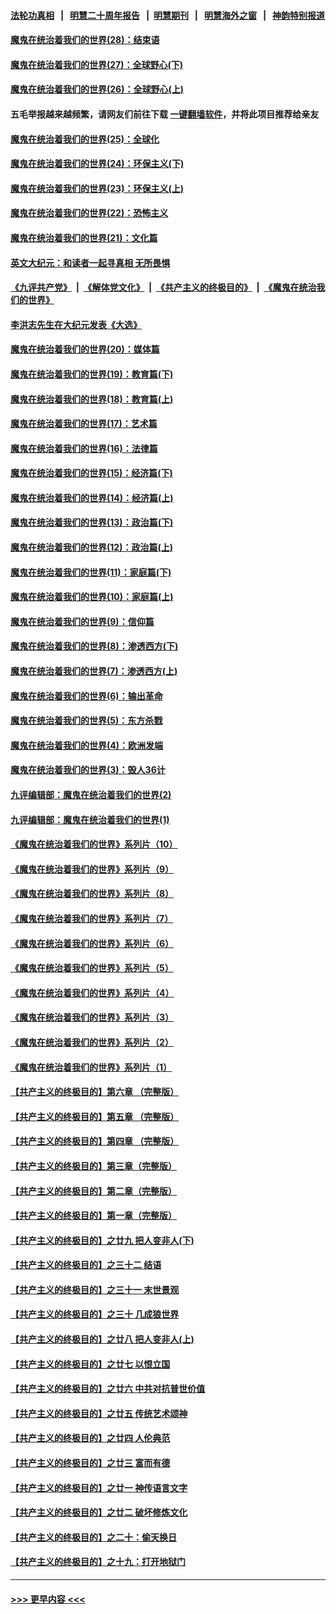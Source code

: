 #### [法轮功真相](https://github.com/gfw-breaker/truth/blob/master/README.md?t=0) &nbsp;&nbsp;|&nbsp;&nbsp; [明慧二十周年报告](https://github.com/gfw-breaker/mh-reports/blob/master/README.md?t=0) &nbsp;&nbsp;|&nbsp;&nbsp;[明慧期刊](https://github.com/gfw-breaker/mh-qikan) &nbsp;&nbsp;|&nbsp;&nbsp; [明慧海外之窗](https://github.com/gfw-breaker/mh-news/blob/master/README.md?t=0) &nbsp;&nbsp;|&nbsp;&nbsp; [神韵特别报道](https://github.com/gfw-breaker/mh-news/blob/master/shenyun.md?t=0)
#### [魔鬼在统治着我们的世界(28)：结束语](../pages/nsc422/n10936246.md?t=06102201) 
#### [魔鬼在统治着我们的世界(27)：全球野心(下)](../pages/nsc422/n10928319.md?t=06102201) 
#### [魔鬼在统治着我们的世界(26)：全球野心(上)](../pages/nsc422/n10900318.md?t=06102201) 
#### 五毛举报越来越频繁，请网友们前往下载 [一键翻墙软件](https://github.com/gfw-breaker/ssr-accounts)，并将此项目推荐给亲友
#### [魔鬼在统治着我们的世界(25)：全球化](../pages/nsc422/n10788205.md?t=06102201) 
#### [魔鬼在统治着我们的世界(24)：环保主义(下)](../pages/nsc422/n10695307.md?t=06102201) 
#### [魔鬼在统治着我们的世界(23)：环保主义(上)](../pages/nsc422/n10688613.md?t=06102201) 
#### [魔鬼在统治着我们的世界(22)：恐怖主义](../pages/nsc422/n10614727.md?t=06102201) 
#### [魔鬼在统治着我们的世界(21)：文化篇](../pages/nsc422/n10597706.md?t=06102201) 
#### [英文大纪元：和读者一起寻真相 无所畏惧](../pages/nsc422/n12542027.md?t=06102201) 
#### [《九评共产党》](https://github.com/begood0513/9ping.md/blob/master/README.md) &nbsp;|&nbsp; [《解体党文化》](../../../../jtdwh.md/blob/master/README.md)  &nbsp;|&nbsp; [《共产主义的终极目的》](../../../../gczydzjmd.md/blob/master/README.md) &nbsp;|&nbsp; [《魔鬼在统治我们的世界》](../../../../mgztzwmdsj.md/blob/master/README.md) 
#### [李洪志先生在大纪元发表《大选》](../pages/nsc422/n12534746.md?t=06102201) 
#### [魔鬼在统治着我们的世界(20)：媒体篇](../pages/nsc422/n10586579.md?t=06102201) 
#### [魔鬼在统治着我们的世界(19)：教育篇(下)](../pages/nsc422/n10564808.md?t=06102201) 
#### [魔鬼在统治着我们的世界(18)：教育篇(上)](../pages/nsc422/n10526970.md?t=06102201) 
#### [魔鬼在统治着我们的世界(17)：艺术篇](../pages/nsc422/n10499093.md?t=06102201) 
#### [魔鬼在统治着我们的世界(16)：法律篇](../pages/nsc422/n10485969.md?t=06102201) 
#### [魔鬼在统治着我们的世界(15)：经济篇(下)](../pages/nsc422/n10469975.md?t=06102201) 
#### [魔鬼在统治着我们的世界(14)：经济篇(上)](../pages/nsc422/n10457370.md?t=06102201) 
#### [魔鬼在统治着我们的世界(13)：政治篇(下)](../pages/nsc422/n10448270.md?t=06102201) 
#### [魔鬼在统治着我们的世界(12)：政治篇(上)](../pages/nsc422/n10444576.md?t=06102201) 
#### [魔鬼在统治着我们的世界(11)：家庭篇(下)](../pages/nsc422/n10440961.md?t=06102201) 
#### [魔鬼在统治着我们的世界(10)：家庭篇(上)](../pages/nsc422/n10435448.md?t=06102201) 
#### [魔鬼在统治着我们的世界(9)：信仰篇](../pages/nsc422/n10432159.md?t=06102201) 
#### [魔鬼在统治着我们的世界(8)：渗透西方(下)](../pages/nsc422/n10429603.md?t=06102201) 
#### [魔鬼在统治着我们的世界(7)：渗透西方(上)](../pages/nsc422/n10426013.md?t=06102201) 
#### [魔鬼在统治着我们的世界(6)：输出革命](../pages/nsc422/n10421536.md?t=06102201) 
#### [魔鬼在统治着我们的世界(5)：东方杀戮](../pages/nsc422/n10417707.md?t=06102201) 
#### [魔鬼在统治着我们的世界(4)：欧洲发端](../pages/nsc422/n10414890.md?t=06102201) 
#### [魔鬼在统治着我们的世界(3)：毁人36计](../pages/nsc422/n10411583.md?t=06102201) 
#### [九评编辑部：魔鬼在统治着我们的世界(2)](../pages/nsc422/n10410036.md?t=06102201) 
#### [九评编辑部：魔鬼在统治着我们的世界(1)](../pages/nsc422/n10406825.md?t=06102201) 
#### [《魔鬼在统治着我们的世界》系列片（10）](../pages/nsc422/n12292670.md?t=06102201) 
#### [《魔鬼在统治着我们的世界》系列片（9）](../pages/nsc422/n12290859.md?t=06102201) 
#### [《魔鬼在统治着我们的世界》系列片（8）](../pages/nsc422/n12287445.md?t=06102201) 
#### [《魔鬼在统治着我们的世界》系列片（7）](../pages/nsc422/n12283425.md?t=06102201) 
#### [《魔鬼在统治着我们的世界》系列片（6）](../pages/nsc422/n12282314.md?t=06102201) 
#### [《魔鬼在统治着我们的世界》系列片（5）](../pages/nsc422/n12281419.md?t=06102201) 
#### [《魔鬼在统治着我们的世界》系列片（4）](../pages/nsc422/n12274024.md?t=06102201) 
#### [《魔鬼在统治着我们的世界》系列片（3）](../pages/nsc422/n12271322.md?t=06102201) 
#### [《魔鬼在统治着我们的世界》系列片（2）](../pages/nsc422/n12269049.md?t=06102201) 
#### [《魔鬼在统治着我们的世界》系列片（1）](../pages/nsc422/n12267575.md?t=06102201) 
#### [【共产主义的终极目的】第六章 （完整版）](../pages/nsc422/n11428913.md?t=06102201) 
#### [【共产主义的终极目的】第五章 （完整版）](../pages/nsc422/n11428912.md?t=06102201) 
#### [【共产主义的终极目的】第四章 （完整版）](../pages/nsc422/n11428907.md?t=06102201) 
#### [【共产主义的终极目的】第三章（完整版）](../pages/nsc422/n11428848.md?t=06102201) 
#### [【共产主义的终极目的】第二章（完整版）](../pages/nsc422/n11428831.md?t=06102201) 
#### [【共产主义的终极目的】第一章（完整版）](../pages/nsc422/n11417651.md?t=06102201) 
#### [【共产主义的终极目的】之廿九 把人变非人(下)](../pages/nsc422/n11344140.md?t=06102201) 
#### [【共产主义的终极目的】之三十二 结语](../pages/nsc422/n11360535.md?t=06102201) 
#### [【共产主义的终极目的】之三十一 末世景观](../pages/nsc422/n11351129.md?t=06102201) 
#### [【共产主义的终极目的】之三十 几成狼世界](../pages/nsc422/n11348280.md?t=06102201) 
#### [【共产主义的终极目的】之廿八 把人变非人(上)](../pages/nsc422/n11340492.md?t=06102201) 
#### [【共产主义的终极目的】之廿七 以恨立国](../pages/nsc422/n11336944.md?t=06102201) 
#### [【共产主义的终极目的】之廿六 中共对抗普世价值](../pages/nsc422/n11324785.md?t=06102201) 
#### [【共产主义的终极目的】之廿五 传统艺术颂神](../pages/nsc422/n11296396.md?t=06102201) 
#### [【共产主义的终极目的】之廿四 人伦典范](../pages/nsc422/n11296397.md?t=06102201) 
#### [【共产主义的终极目的】之廿三 富而有德](../pages/nsc422/n11283598.md?t=06102201) 
#### [【共产主义的终极目的】之廿一 神传语言文字](../pages/nsc422/n11263265.md?t=06102201) 
#### [【共产主义的终极目的】之廿二 破坏修炼文化](../pages/nsc422/n11245728.md?t=06102201) 
#### [【共产主义的终极目的】之二十：偷天换日](../pages/nsc422/n11238846.md?t=06102201) 
#### [【共产主义的终极目的】之十九：打开地狱门](../pages/nsc422/n11206376.md?t=06102201) 

----
#### [ >>> 更早内容 <<< ](../indexes/nsc422-earlier.md)

